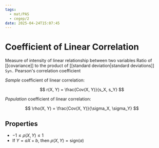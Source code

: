 ```yaml
---
tags:
  - mat/PAS
  - cegep/2
date: 2025-04-24T15:07:45
---
```


# Coefficient of Linear Correlation

Measure of intensity of linear relationship between two variables
Ratio of [[covariance]] to the product of [[standard deviation|standard deviations]]
`Syn.` Pearson's correlation coefficient

*Sample* coefficient of linear correlation:

$$
r(X, Y) = \frac{Cov(X, Y)}{s_X, s_Y}
$$

*Population* coefficient of linear correlation:

$$
\rho(X, Y) = \frac{Cov(X, Y)}{\sigma_X, \sigma_Y}
$$

## Properties

- $-1 \le \rho(X, Y) \le 1$
- If $Y = aX + b$, then $\rho(X, Y) = \mathrm{sign}(a)$